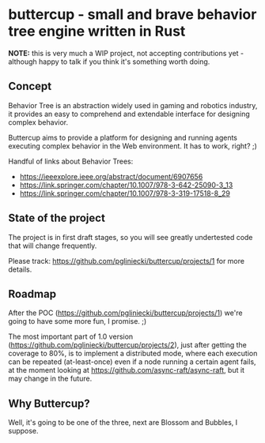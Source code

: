 # buttercup - small and brave behavior tree engine written in Rust

**NOTE:** this is very much a WIP project, not accepting contributions yet - although happy to talk if you think it's something worth doing.

## Concept

Behavior Tree is an abstraction widely used in gaming and robotics industry, it provides an easy to comprehend and extendable interface for designing complex behavior. 

Buttercup aims to provide a platform for designing and running agents executing complex behavior in the Web environment. It has to work, right? ;) 

Handful of links about Behavior Trees: 
- https://ieeexplore.ieee.org/abstract/document/6907656
- https://link.springer.com/chapter/10.1007/978-3-642-25090-3_13
- https://link.springer.com/chapter/10.1007/978-3-319-17518-8_29

## State of the project

The project is in first draft stages, so you will see greatly undertested code that will change frequently. 

Please track: https://github.com/pgliniecki/buttercup/projects/1 for more details. 

## Roadmap

After the POC (https://github.com/pgliniecki/buttercup/projects/1) we're going to have some more fun, I promise. ;)

The most important part of 1.0 version (https://github.com/pgliniecki/buttercup/projects/2), just after getting the coverage to 80%, is to implement a distributed mode, where each execution can be repeated (at-least-once) even if a node running a certain agent fails, at the moment looking at https://github.com/async-raft/async-raft, but it may change in the future. 


## Why Buttercup?

Well, it's going to be one of the three, next are Blossom and Bubbles, I suppose. 
